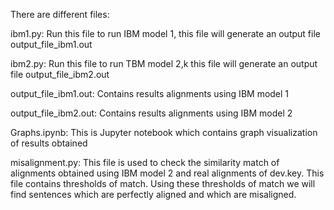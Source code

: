 There are different files:

ibm1.py: Run this file to run IBM model 1, this file will generate an output file output_file_ibm1.out

ibm2.py: Run this file to run TBM model 2,k this file will generate an output file output_file_ibm2.out

output_file_ibm1.out: Contains results alignments using IBM model 1

output_file_ibm2.out: Contains results alignments using IBM model 2

Graphs.ipynb: This is Jupyter notebook which contains graph visualization of results obtained

misalignment.py: This file is used to check the similarity match of alignments obtained using IBM model 2 and real alignments of dev.key. This file contains thresholds of match. Using these thresholds of match we will find sentences which are perfectly aligned and which are misaligned.
